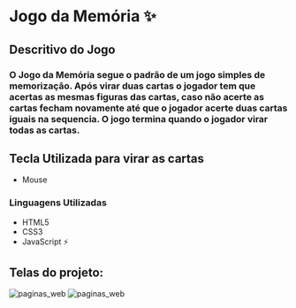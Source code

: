 # Jogo da Memória ✨

## Descritivo do Jogo

### O Jogo da Memória segue o padrão de um jogo simples de memorização. Após virar duas cartas o jogador tem que acertas as mesmas figuras das cartas, caso não acerte as cartas fecham novamente até que o jogador acerte duas cartas iguais na sequencia. O jogo termina quando o jogador virar todas as cartas.

## Tecla Utilizada para virar as cartas

* Mouse

### Linguagens Utilizadas 

- HTML5
- CSS3
- JavaScript
⚡

## Telas do projeto:

![paginas_web](https://github.com/claudineinobrega/JogoMemoria/blob/master/img/telainicio.png)
![paginas_web](https://github.com/claudineinobrega/JogoMemoria/blob/master/img/telafim.png)
